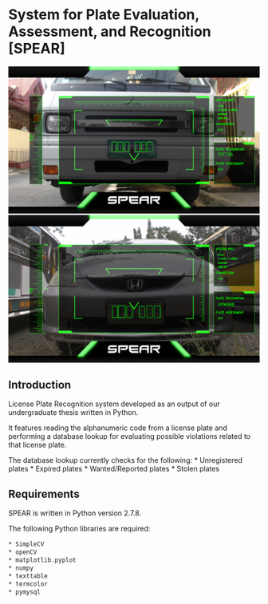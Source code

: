 # System for Plate Evaluation, Assessment, and Recognition [SPEAR] #

![Screenshot 1](/screenshots/lpr1.png?raw=true)
![Screenshot 2](/screenshots/lpr2.png?raw=true)

## Introduction ##
License Plate Recognition system developed as an output of our 
undergraduate thesis written in Python.

It features reading the alphanumeric code from a license plate and
performing a database lookup for evaluating possible violations
related to that license plate.

The database lookup currently checks for the following:
    * Unregistered plates
    * Expired plates
    * Wanted/Reported plates
    * Stolen plates
    
## Requirements ##
SPEAR is written in Python version 2.7.8.

The following Python libraries are required:

    * SimpleCV
    * openCV
    * matplotlib.pyplot
    * numpy
    * texttable
    * termcolor
    * pymysql
